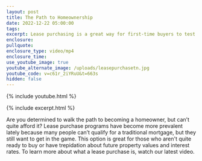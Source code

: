 ```yaml
---
layout: post
title: The Path to Homeownership
date: 2022-12-22 05:00:00
tags:
excerpt: Lease purchasing is a great way for first-time buyers to test the water.
enclosure:
pullquote:
enclosure_type: video/mp4
enclosure_time:
use_youtube_image: true
youtube_alternate_image: /uploads/leasepurchasetn.jpg
youtube_code: v=c61r_2iYRuU&t=663s
hidden: false
---
```

{% include youtube.html %}

{% include excerpt.html %}

Are you determined to walk the path to becoming a homeowner, but can’t quite afford it? Lease purchase programs have become more prevalent lately because many people can’t qualify for a traditional mortgage, but they still want to get in the game. This option is great for those who aren't quite ready to buy or have trepidation about future property values and interest rates. To learn more about what a lease purchase is, watch our latest video.
